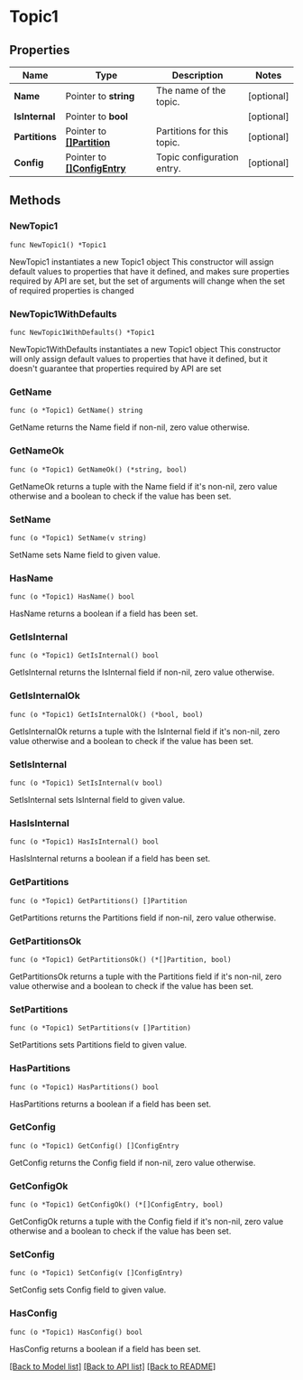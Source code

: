 # Topic1

## Properties

Name | Type | Description | Notes
------------ | ------------- | ------------- | -------------
**Name** | Pointer to **string** | The name of the topic. | [optional] 
**IsInternal** | Pointer to **bool** |  | [optional] 
**Partitions** | Pointer to [**[]Partition**](Partition.md) | Partitions for this topic. | [optional] 
**Config** | Pointer to [**[]ConfigEntry**](ConfigEntry.md) | Topic configuration entry. | [optional] 

## Methods

### NewTopic1

`func NewTopic1() *Topic1`

NewTopic1 instantiates a new Topic1 object
This constructor will assign default values to properties that have it defined,
and makes sure properties required by API are set, but the set of arguments
will change when the set of required properties is changed

### NewTopic1WithDefaults

`func NewTopic1WithDefaults() *Topic1`

NewTopic1WithDefaults instantiates a new Topic1 object
This constructor will only assign default values to properties that have it defined,
but it doesn't guarantee that properties required by API are set

### GetName

`func (o *Topic1) GetName() string`

GetName returns the Name field if non-nil, zero value otherwise.

### GetNameOk

`func (o *Topic1) GetNameOk() (*string, bool)`

GetNameOk returns a tuple with the Name field if it's non-nil, zero value otherwise
and a boolean to check if the value has been set.

### SetName

`func (o *Topic1) SetName(v string)`

SetName sets Name field to given value.

### HasName

`func (o *Topic1) HasName() bool`

HasName returns a boolean if a field has been set.

### GetIsInternal

`func (o *Topic1) GetIsInternal() bool`

GetIsInternal returns the IsInternal field if non-nil, zero value otherwise.

### GetIsInternalOk

`func (o *Topic1) GetIsInternalOk() (*bool, bool)`

GetIsInternalOk returns a tuple with the IsInternal field if it's non-nil, zero value otherwise
and a boolean to check if the value has been set.

### SetIsInternal

`func (o *Topic1) SetIsInternal(v bool)`

SetIsInternal sets IsInternal field to given value.

### HasIsInternal

`func (o *Topic1) HasIsInternal() bool`

HasIsInternal returns a boolean if a field has been set.

### GetPartitions

`func (o *Topic1) GetPartitions() []Partition`

GetPartitions returns the Partitions field if non-nil, zero value otherwise.

### GetPartitionsOk

`func (o *Topic1) GetPartitionsOk() (*[]Partition, bool)`

GetPartitionsOk returns a tuple with the Partitions field if it's non-nil, zero value otherwise
and a boolean to check if the value has been set.

### SetPartitions

`func (o *Topic1) SetPartitions(v []Partition)`

SetPartitions sets Partitions field to given value.

### HasPartitions

`func (o *Topic1) HasPartitions() bool`

HasPartitions returns a boolean if a field has been set.

### GetConfig

`func (o *Topic1) GetConfig() []ConfigEntry`

GetConfig returns the Config field if non-nil, zero value otherwise.

### GetConfigOk

`func (o *Topic1) GetConfigOk() (*[]ConfigEntry, bool)`

GetConfigOk returns a tuple with the Config field if it's non-nil, zero value otherwise
and a boolean to check if the value has been set.

### SetConfig

`func (o *Topic1) SetConfig(v []ConfigEntry)`

SetConfig sets Config field to given value.

### HasConfig

`func (o *Topic1) HasConfig() bool`

HasConfig returns a boolean if a field has been set.


[[Back to Model list]](../README.md#documentation-for-models) [[Back to API list]](../README.md#documentation-for-api-endpoints) [[Back to README]](../README.md)


